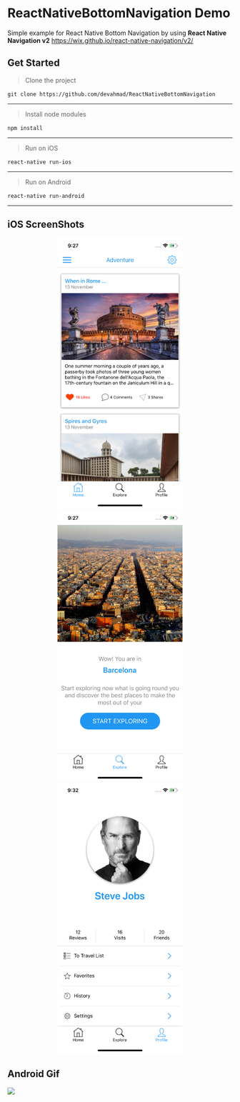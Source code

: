 # ReactNativeBottomNavigation Demo

Simple example for React Native Bottom Navigation by using **React Native Navigation v2**  https://wix.github.io/react-native-navigation/v2/

## Get Started

> Clone the project


    git clone https://github.com/devahmad/ReactNativeBottomNavigation

----
> Install node modules


    npm install

----
>  Run on iOS


    react-native run-ios

----

>  Run on Android


    react-native run-android

----

## iOS ScreenShots
<p align="center">
  <img src="https://github.com/dev-ahmad/ReactNativeBottomNavigation/blob/master/assets/screenShots/Home.png" width="280" title="Home Screen">
  <img src="https://github.com/dev-ahmad/ReactNativeBottomNavigation/blob/master/assets/screenShots/Explore.png" width="280" title="Explore Screen">
   <img src="https://github.com/dev-ahmad/ReactNativeBottomNavigation/blob/master/assets/screenShots/Profile.png" width="280" title="Profile Screen">

</p>

## Android Gif
<img src="https://github.com/dev-ahmad/ReactNativeBottomNavigation/blob/master/assets/gif/react%20native%20navigation.gif" width="280"/>

